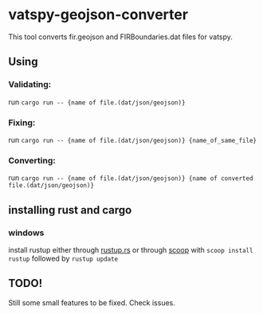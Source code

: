 # vatspy-geojson-converter

This tool converts fir.geojson and FIRBoundaries.dat files for vatspy.



## Using
### Validating: 
run `cargo run -- {name of file.(dat/json/geojson)}` 

### Fixing: 
run `cargo run -- {name of file.(dat/json/geojson)} {name_of_same_file}`

### Converting: 
run `cargo run -- {name of file.(dat/json/geojson)} {name of converted file.(dat/json/geojson)}` 


## installing rust and cargo

### windows
install rustup either through [rustup.rs](https://win.rustup.rs/)
or through [scoop](scoop.sh) with `scoop install rustup` followed by `rustup update`

## TODO!

Still some small features to be fixed. Check issues.
